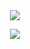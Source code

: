 <div align="center">
  <a href="www.linkedin.com/in/lucas-santana-xavier-94158b127"><img src="https://github-readme-stats.vercel.app/api?username=lsantx&show_icons=true&count_private=true&theme=dark"></a>
  
  <a href="www.linkedin.com/in/lucas-santana-xavier-94158b127"><img src="https://github-readme-stats.vercel.app/api/top-langs/?username=lsantx&hide=MATLAB&layout=Demo"></a>
 
